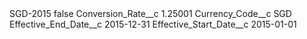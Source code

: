 <?xml version="1.0" encoding="UTF-8"?>
<CustomMetadata xmlns="http://soap.sforce.com/2006/04/metadata" xmlns:xsi="http://www.w3.org/2001/XMLSchema-instance" xmlns:xsd="http://www.w3.org/2001/XMLSchema">
    <label>SGD-2015</label>
    <protected>false</protected>
    <values>
        <field>Conversion_Rate__c</field>
        <value xsi:type="xsd:double">1.25001</value>
    </values>
    <values>
        <field>Currency_Code__c</field>
        <value xsi:type="xsd:string">SGD</value>
    </values>
    <values>
        <field>Effective_End_Date__c</field>
        <value xsi:type="xsd:date">2015-12-31</value>
    </values>
    <values>
        <field>Effective_Start_Date__c</field>
        <value xsi:type="xsd:date">2015-01-01</value>
    </values>
</CustomMetadata>
